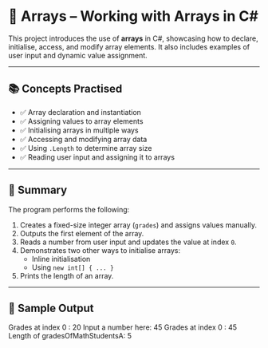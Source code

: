 # 🔢 Arrays – Working with Arrays in C#

This project introduces the use of **arrays** in C#, showcasing how to declare, initialise, access, and modify array elements. It also includes examples of user input and dynamic value assignment.

---

## 📚 Concepts Practised

- ✅ Array declaration and instantiation
- ✅ Assigning values to array elements
- ✅ Initialising arrays in multiple ways
- ✅ Accessing and modifying array data
- ✅ Using `.Length` to determine array size
- ✅ Reading user input and assigning it to arrays

---

## 🧾 Summary

The program performs the following:

1. Creates a fixed-size integer array (`grades`) and assigns values manually.
2. Outputs the first element of the array.
3. Reads a number from user input and updates the value at index `0`.
4. Demonstrates two other ways to initialise arrays:
   - Inline initialisation
   - Using `new int[] { ... }`
5. Prints the length of an array.

---

## 📘 Sample Output

Grades at index 0 : 20
Input a number here:
45
Grades at index 0 : 45
Length of gradesOfMathStudentsA: 5

